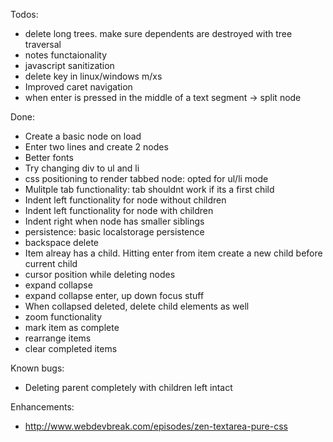 Todos:
- delete long trees. make sure dependents are destroyed with tree traversal
- notes functaionality
- javascript sanitization
- delete key in linux/windows m/xs
- Improved caret navigation
- when enter is pressed in the middle of a text segment -> split node

Done:
- Create a basic node on load
- Enter two lines and create 2 nodes
- Better fonts
- Try changing div to ul and li
- css positioning to render tabbed node: opted for ul/li mode
- Mulitple tab functionality: tab shouldnt work if its a first child
- Indent left functionality for node without children
- Indent left functionality for node with children
- Indent right when node has smaller siblings
- persistence: basic localstorage persistence
- backspace delete
- Item alreay has a child. Hitting enter from item create a new child before current child
- cursor position while deleting nodes
- expand collapse
- expand collapse enter, up down focus stuff
- When collapsed deleted, delete child elements as well
- zoom functionality
- mark item as complete
- rearrange items
- clear completed items

Known bugs:
- Deleting parent completely with children left intact

Enhancements:
- http://www.webdevbreak.com/episodes/zen-textarea-pure-css
